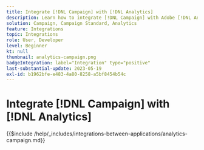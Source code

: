 ```yaml
---
title: Integrate [!DNL Campaign] with [!DNL Analytics]
description: Learn how to integrate [!DNL Campaign] with Adobe [!DNL Analytics].
solution: Campaign, Campaign Standard, Analytics
feature: Integrations
topic: Integrations
role: User, Developer
level: Beginner
kt: null
thumbnail: analytics-campaign.png
badgeIntegration: label="Integration" type="positive"
last-substantial-update: 2023-05-19
exl-id: b1962bfe-e483-4a80-8258-a5bf8454b54c
---
```

# Integrate [!DNL Campaign] with [!DNL Analytics]

{{$include /help/_includes/integrations-between-applications/analytics-campaign.md}}
